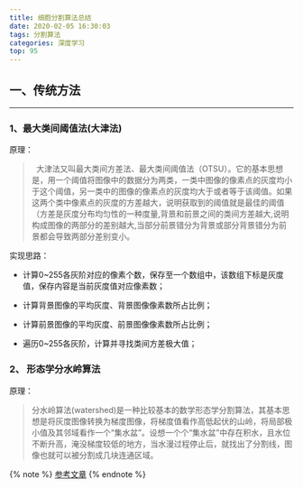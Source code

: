 ```yaml
---
title: 细胞分割算法总结
date: 2020-02-05 16:30:03
tags: 分割算法
categories: 深度学习
top: 95
---
```


## 一、传统方法
***
### 1、最大类间阈值法(大津法)
原理：

>   大津法又叫最大类间方差法、最大类间阈值法（OTSU）。它的基本思想是，用一个阈值将图像中的数据分为两类，一类中图像的像素点的灰度均小于这个阈值，另一类中的图像的像素点的灰度均大于或者等于该阈值。如果这两个类中像素点的灰度的方差越大，说明获取到的阈值就是最佳的阈值（方差是灰度分布均匀性的一种度量,背景和前景之间的类间方差越大,说明构成图像的两部分的差别越大,当部分前景错分为背景或部分背景错分为前景都会导致两部分差别变小。

实现思路：

* 计算0~255各灰阶对应的像素个数，保存至一个数组中，该数组下标是灰度值，保存内容是当前灰度值对应像素数；

* 计算背景图像的平均灰度、背景图像像素数所占比例；

* 计算前景图像的平均灰度、前景图像像素数所占比例；

* 遍历0~255各灰阶，计算并寻找类间方差极大值；

<!--more-->
### 2、 形态学分水岭算法

原理：

> 分水岭算法(watershed)是一种比较基本的数学形态学分割算法，其基本思想是将灰度图像转换为梯度图像，将梯度值看作高低起伏的山岭，将局部极小值及其邻域看作一个“集水盆”。设想一个个“集水盆”中存在积水，且水位不断升高，淹没梯度较低的地方，当水漫过程停止后，就找出了分割线，图像也就可以被分割成几块连通区域。

{% note %}
[参考文章](https://blog.csdn.net/weixin_40647819/article/details/90231477)
{% endnote %}


